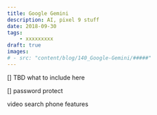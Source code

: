 ```yaml
---
title: Google Gemini
description: AI, pixel 9 stuff
date: 2018-09-30
tags: 
    - xxxxxxxxx
draft: true
images: 
# - src: "content/blog/140_Google-Gemini/#####"
---
```


[] TBD what to include here

[] password protect

video search
phone features



